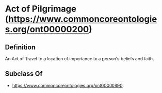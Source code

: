 # Act of Pilgrimage (https://www.commoncoreontologies.org/ont00000200)

## Definition
An Act of Travel to a location of importance to a person's beliefs and faith.

## Subclass Of
- https://www.commoncoreontologies.org/ont00000890

